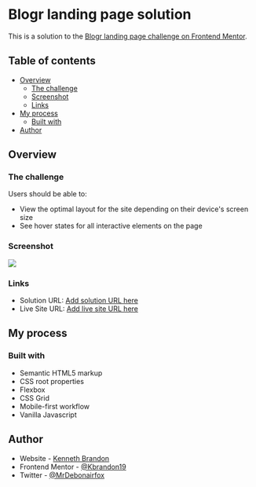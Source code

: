 # Blogr landing page solution

This is a solution to the [Blogr landing page challenge on Frontend Mentor](https://www.frontendmentor.io/challenges/blogr-landing-page-EX2RLAApP).  

## Table of contents

- [Overview](#overview)
  - [The challenge](#the-challenge)
  - [Screenshot](#screenshot)
  - [Links](#links)
- [My process](#my-process)
  - [Built with](#built-with)
- [Author](#author)



## Overview

### The challenge

Users should be able to:

- View the optimal layout for the site depending on their device's screen size
- See hover states for all interactive elements on the page

### Screenshot

![](./screenshot.png)



### Links

- Solution URL: [Add solution URL here](https://your-solution-url.com)
- Live Site URL: [Add live site URL here](https://kbrandon19.github.io/BlogrLanding/)

## My process

### Built with

- Semantic HTML5 markup
- CSS root properties
- Flexbox
- CSS Grid
- Mobile-first workflow
- Vanilla Javascript



## Author

- Website - [Kenneth Brandon](https://www.mrdebonairfox.com)
- Frontend Mentor - [@Kbrandon19](https://www.frontendmentor.io/profile/kbrandon19)
- Twitter - [@MrDebonairfox](https://www.twitter.com/mrdebonairfox)


